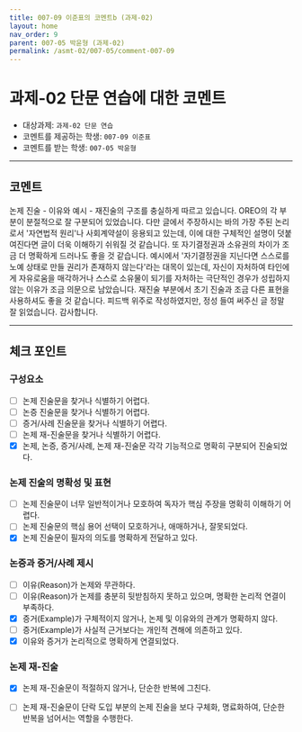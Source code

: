 ```yaml
---
title: 007-09 이준표의 코멘트b (과제-02) 
layout: home
nav_order: 9
parent: 007-05 박윤형 (과제-02)
permalink: /asmt-02/007-05/comment-007-09
---
```


# 과제-02 단문 연습에 대한 코멘트

- 대상과제: `과제-02 단문 연습`
- 코멘트를 제공하는 학생: `007-09 이준표` 
- 코멘트를 받는 학생: `007-05 박윤형` 

---

## 코멘트

논제 진술 - 이유와 예시 - 재진술의 구조를 충실하게 따르고 있습니다. OREO의 각 부분이 분절적으로 잘 구분되어 있었습니다. 다만 글에서 주장하시는 바의 가장 주된 논리로서 '자연법적 원리'나 사회계약설이 응용되고 있는데, 이에 대한 구체적인 설명이 덧붙여진다면 글이 더욱 이해하기 쉬워질 것 같습니다. 또 자기결정권과 소유권의 차이가 조금 더 명확하게 드러나도 좋을 것 같습니다. 예시에서 '자기결정권을 지닌다면 스스로를 노예 상태로 만들 권리가 존재하지 않는다'라는 대목이 있는데, 자신이 자처하여 타인에게 자유로움을 매각하거나 스스로 소유물이 되기를 자처하는 극단적인 경우가 성립하지 않는 이유가 조금 의문으로 남았습니다. 재진술 부분에서 초기 진술과 조금 다른 표현을 사용하셔도 좋을 것 같습니다.
피드백 위주로 작성하였지만, 정성 들여 써주신 글 정말 잘 읽었습니다. 감사합니다.    

---

## 체크 포인트

### **구성요소**
- [ ] 논제 진술문을 찾거나 식별하기 어렵다.
- [ ] 논증 진술문을 찾거나 식별하기 어렵다.
- [ ] 증거/사례 진술문을 찾거나 식별하기 어렵다.
- [ ] 논제 재-진술문을 찾거나 식별하기 어렵다.
- [x] 논제, 논증, 증거/사례, 논제 재-진술문 각각 기능적으로 명확히 구분되어 진술되었다.

### **논제 진술의 명확성 및 표현**  
- [ ] 논제 진술문이 너무 일반적이거나 모호하여 독자가 핵심 주장을 명확히 이해하기 어렵다.  
- [ ] 논제 진술문의 핵심 용어 선택이 모호하거나, 애매하거나, 잘못되었다.  
- [x] 논제 진술문이 필자의 의도를 명확하게 전달하고 있다.  

### **논증과 증거/사례 제시**  
- [ ] 이유(Reason)가 논제와 무관하다.
- [ ] 이유(Reason)가 논제를 충분히 뒷받침하지 못하고 있으며, 명확한 논리적 연결이 부족하다.  
- [x] 증거(Example)가 구체적이지 않거나, 논제 및 이유와의 관계가 명확하지 않다. 
- [ ] 증거(Example)가 사실적 근거보다는 개인적 견해에 의존하고 있다.  
- [x] 이유와 증거가 논리적으로 명확하게 연결되었다.  

### **논제 재-진술**  
- [x] 논제 재-진술문이 적절하지 않거나, 단순한 반복에 그친다.   
- [ ] 논제 재-진술문이 단락 도입 부분의 논제 진술을 보다 구체화, 명료화하여, 단순한 반복을 넘어서는 역할을 수행한다.  

